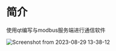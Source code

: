 # 简介

使用qt编写与modbus服务端进行通信软件

![Screenshot from 2023-08-29 13-38-12](https://github.com/Wz-Ming/modbusClient/assets/71966407/9100c34d-d73d-4527-9457-6dd6bb41d81c)
